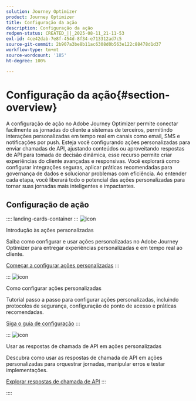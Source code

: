 ```yaml
---
solution: Journey Optimizer
product: Journey Optimizer
title: Configuração da ação
description: Configuração da ação
redpen-status: CREATED_||_2025-08-11_21-11-53
exl-id: 4ce42dab-7e8f-454d-8f34-e713312ad7c5
source-git-commit: 2b907a3be8b11ac6308d0b563e122c88478d1d37
workflow-type: tm+mt
source-wordcount: '185'
ht-degree: 100%

---
```


# Configuração da ação{#section-overview}

A configuração de ação no Adobe Journey Optimizer permite conectar facilmente as jornadas do cliente a sistemas de terceiros, permitindo interações personalizadas em tempo real em canais como email, SMS e notificações por push. Esteja você configurando ações personalizadas para enviar chamadas de API, ajustando conteúdos ou aproveitando respostas de API para tomada de decisão dinâmica, esse recurso permite criar experiências do cliente avançadas e responsivas. Você explorará como configurar integrações seguras, aplicar práticas recomendadas para governança de dados e solucionar problemas com eficiência. Ao entender cada etapa, você liberará todo o potencial das ações personalizadas para tornar suas jornadas mais inteligentes e impactantes.

## Configuração de ação

:::: landing-cards-container
:::
![icon](https://cdn.experienceleague.adobe.com/icons/circle-play.svg)

Introdução às ações personalizadas

Saiba como configurar e usar ações personalizadas no Adobe Journey Optimizer para entregar experiências personalizadas e em tempo real ao cliente.

[Começar a configurar ações personalizadas](../using/action/action.md)
:::

:::
![icon](https://cdn.experienceleague.adobe.com/icons/gear.svg)

Como configurar ações personalizadas

Tutorial passo a passo para configurar ações personalizadas, incluindo protocolos de segurança, configuração de ponto de acesso e práticas recomendadas.

[Siga o guia de configuração](../using/action/about-custom-action-configuration.md)
:::

:::
![icon](https://cdn.experienceleague.adobe.com/icons/code-branch.svg?lang=pt-BR)

Usar as respostas de chamada de API em ações personalizadas

Descubra como usar as respostas de chamada de API em ações personalizadas para orquestrar jornadas, manipular erros e testar implementações.

[Explorar respostas de chamada de API](../using/action/action-response.md)
:::

::::
